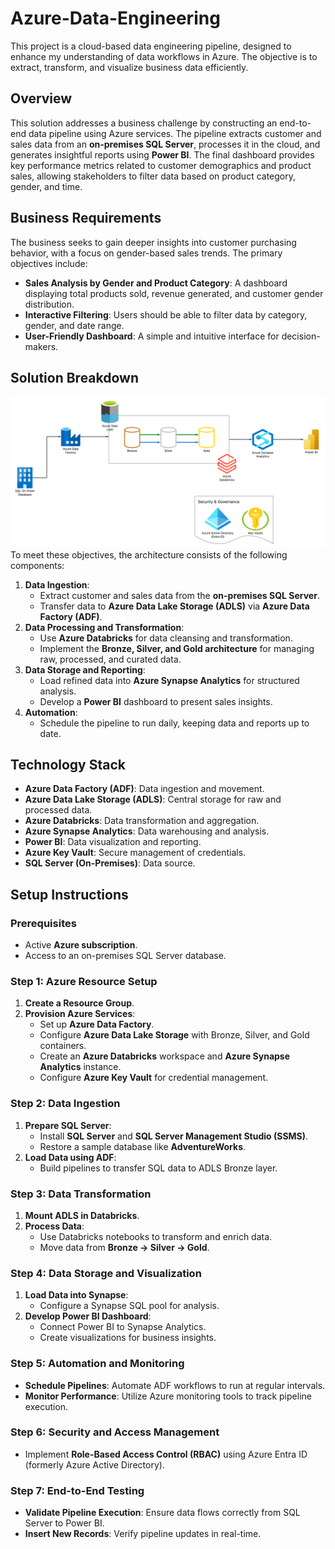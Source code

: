 # Azure-Data-Engineering
This project is a cloud-based data engineering pipeline, designed to enhance my understanding of data workflows in Azure. The objective is to extract, transform, and visualize business data efficiently.

## Overview
This solution addresses a business challenge by constructing an end-to-end data pipeline using Azure services. The pipeline extracts customer and sales data from an **on-premises SQL Server**, processes it in the cloud, and generates insightful reports using **Power BI**. The final dashboard provides key performance metrics related to customer demographics and product sales, allowing stakeholders to filter data based on product category, gender, and time.

## Business Requirements
The business seeks to gain deeper insights into customer purchasing behavior, with a focus on gender-based sales trends. The primary objectives include:
 - **Sales Analysis by Gender and Product Category**: A dashboard displaying total products sold, revenue generated, and customer gender distribution.
 - **Interactive Filtering**: Users should be able to filter data by category, gender, and date range.
 - **User-Friendly Dashboard**: A simple and intuitive interface for decision-makers.

## Solution Breakdown
![System Architecture](docs/System_Architecture.png)
To meet these objectives, the architecture consists of the following components:
1. **Data Ingestion**:
   - Extract customer and sales data from the **on-premises SQL Server**.
   - Transfer data to **Azure Data Lake Storage (ADLS)** via **Azure Data Factory (ADF)**.
2. **Data Processing and Transformation**:
   - Use **Azure Databricks** for data cleansing and transformation.
   - Implement the **Bronze, Silver, and Gold architecture** for managing raw, processed, and curated data.
3. **Data Storage and Reporting**:
   - Load refined data into **Azure Synapse Analytics** for structured analysis.
   - Develop a **Power BI** dashboard to present sales insights.
4. **Automation**:
   - Schedule the pipeline to run daily, keeping data and reports up to date.

## Technology Stack
- **Azure Data Factory (ADF)**: Data ingestion and movement.
- **Azure Data Lake Storage (ADLS)**: Central storage for raw and processed data.
- **Azure Databricks**: Data transformation and aggregation.
- **Azure Synapse Analytics**: Data warehousing and analysis.
- **Power BI**: Data visualization and reporting.
- **Azure Key Vault**: Secure management of credentials.
- **SQL Server (On-Premises)**: Data source.

## Setup Instructions
### Prerequisites
- Active **Azure subscription**.
- Access to an on-premises SQL Server database.
### Step 1: Azure Resource Setup
1. **Create a Resource Group**.
2. **Provision Azure Services**:
   - Set up **Azure Data Factory**.
   - Configure **Azure Data Lake Storage** with Bronze, Silver, and Gold containers.
   - Create an **Azure Databricks** workspace and **Azure Synapse Analytics** instance.
   - Configure **Azure Key Vault** for credential management.
### Step 2: Data Ingestion
1. **Prepare SQL Server**:
   - Install **SQL Server** and **SQL Server Management Studio (SSMS)**.
   - Restore a sample database like **AdventureWorks**.
2. **Load Data using ADF**:
   - Build pipelines to transfer SQL data to ADLS Bronze layer.
### Step 3: Data Transformation
1. **Mount ADLS in Databricks**.
2. **Process Data**:
   - Use Databricks notebooks to transform and enrich data.
   - Move data from **Bronze → Silver → Gold**.
### Step 4: Data Storage and Visualization
1. **Load Data into Synapse**:
   - Configure a Synapse SQL pool for analysis.
2. **Develop Power BI Dashboard**:
   - Connect Power BI to Synapse Analytics.
   - Create visualizations for business insights.
### Step 5: Automation and Monitoring
- **Schedule Pipelines**: Automate ADF workflows to run at regular intervals.
- **Monitor Performance**: Utilize Azure monitoring tools to track pipeline execution.
### Step 6: Security and Access Management
- Implement **Role-Based Access Control (RBAC)** using Azure Entra ID (formerly Azure Active Directory).
### Step 7: End-to-End Testing
- **Validate Pipeline Execution**: Ensure data flows correctly from SQL Server to Power BI.
- **Insert New Records**: Verify pipeline updates in real-time.
